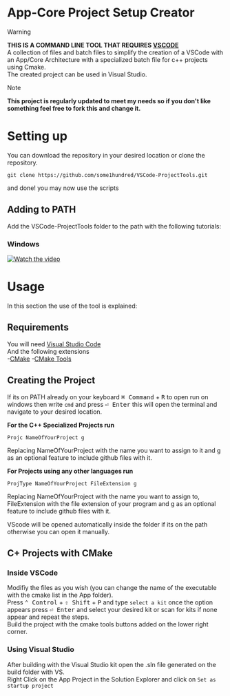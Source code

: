 # App-Core Project Setup Creator
> [!WARNING]
**THIS IS A COMMAND LINE TOOL THAT REQUIRES [VSCODE](https://code.visualstudio.com/download)**  
A collection of files and batch files to simplify the creation of a VSCode with an App/Core Architecture with a specialized batch file for c++ projects using Cmake.  
The created project can be used in Visual Studio.
> [!NOTE]
**This project is regularly updated to meet my needs so if you don't like something feel free to fork this and change it.**
# Setting up
You can download the repository in your desired location or clone the repository.
```
git clone https://github.com/some1hundred/VSCode-ProjectTools.git
```
and done! you may now use the scripts
## Adding to PATH
Add the VSCode-ProjectTools folder to the path with the following tutorials:
### Windows
[![Watch the video](https://img.youtube.com/vi/gb9e3m98avk/0.jpg)](https://www.youtube.com/watch?v=gb9e3m98avk)
# Usage
In this section the use of the tool is explained:
## Requirements
You will need [Visual Studio Code](https://code.visualstudio.com/download)  
And the following extensions  
-[CMake](https://marketplace.visualstudio.com/items?itemName=twxs.cmake)
-[CMake Tools](https://marketplace.visualstudio.com/items?itemName=ms-vscode.cmake-tools)  
## Creating the Project
If its on PATH already on your keyboard <kbd>⌘ Command</kbd> + <kbd>R</kbd> to open run on windows then write ```cmd``` and press <kbd>⏎ Enter</kbd> this will open the terminal and navigate to your desired location.  

**For the C++ Specialized Projects run**
```
Projc NameOfYourProject g
``` 
Replacing NameOfYourProject with the name you want to assign to it and g as an optional feature to include github files with it.     
  
**For Projects using any other languages run**
```
ProjType NameOfYourProject FileExtension g
```
 Replacing NameOfYourProject with the name you want to assign to, FileExtension with the file extension of your program and g as an optional feature to include github files with it.    
   
VScode will be opened automatically inside the folder if its on the path otherwise you can open it manually.
## C+ Projects with CMake
### Inside VSCode
Modifiy the files as you wish (you can change the name of the executable with the cmake list in the App folder).  
Press <kbd>⌃ Control</kbd> + <kbd>⇧ Shift</kbd> + <kbd>P</kbd> and type ```select a kit``` once the option appears press <kbd>⏎ Enter</kbd> and select your desired kit or scan for kits if none appear and repeat the steps.  
Build the project with the cmake tools buttons added on the lower right corner.
### Using Visual Studio
After building with the Visual Studio kit open the .sln file generated on the build folder with VS.  
Right Click on the App Project in the Solution Explorer and click on ```Set as startup project```
